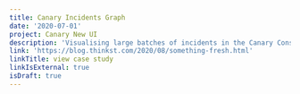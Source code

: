 ```yaml
---
title: Canary Incidents Graph
date: '2020-07-01'
project: Canary New UI
description: 'Visualising large batches of incidents in the Canary Console using d3, for quick(er) comprehension and triage.'
link: 'https://blog.thinkst.com/2020/08/something-fresh.html'
linkTitle: view case study
linkIsExternal: true
isDraft: true
---
```


<script>
  import CanaryGraphView from '$components/craft/CanaryGraphView.svelte';
</script>

<CanaryGraphView />
